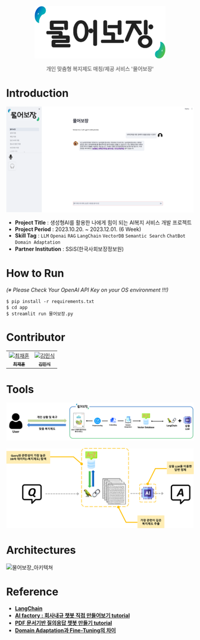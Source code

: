 <div align="center">
    <img src="./assets/service logo.png" width="70%"/>
    <p style="color:gray"><b>개인 맞춤형 복지제도 매칭/제공 서비스 '물어보장'</b></p>
</div>

# Introduction
![프로토](./assets/demo.png)

- **Project Title** : 생성형AI를 활용한 나에게 힘이 되는 AI복지 서비스 개발 프로젝트
- **Project Period** : 2023.10.20. ~ 2023.12.01. (6 Week)
- **Skill Tag** : `LLM` `Openai` `RAG` `LangChain` `VectorDB` `Semantic Search` `ChatBot` `Domain Adaptation`
- **Partner Institution** : SSiS(한국사회보장정보원)

# How to Run

*(※ Please Check Your OpenAI API Key on your OS environment !!!)*  

    $ pip install -r requirements.txt
    $ cd app
    $ streamlit run 물어보장.py

# Contributor
<table>
  <tr>
    <!-- first -->
    <td align="center">
      <a href="https://github.com/ash-hun">
        <img src="https://github.com/ash-hun.png" width="100px;" alt="최재훈"/><br />
        <sub><b>최재훈</b></sub>
      </a>
    </td>
    <!-- second -->
    <td align="center">
      <a href="https://github.com/Noveled">
        <img src="https://github.com/Noveled.png" width="100px;" alt="김민식"/><br />
        <sub><b>김민식</b></sub>
      </a>
    </td>
  </tr>
</table>


# Tools

<img src="./assets/UseCase02.png"/>
<br><br>
<img src="./assets/UseCase01.png"/>

# Architectures

![물어보장_아키텍쳐](https://github.com/ash-hun/Ask-for-Welfare/assets/32566767/39465170-9992-4cb6-bc23-98cbe29ec82a)


# Reference

- [**LangChain**](https://python.langchain.com/docs/get_started/introduction)
- [**AI factory : 회사내규 챗봇 직접 만들어보기 tutorial**](https://aifactory.space/task/2446/overview)
- [**PDF 문서기반 질의응답 챗봇 만들기 tutorial**](https://aifactory.space/task/2461/overview)
- [**Domain Adaptation과 Fine-Tuning의 차이**](https://yangoos57.github.io/blog/DeepLearning/paper/Finetuning/Finetuning/)
